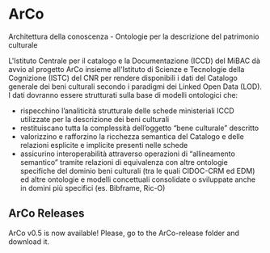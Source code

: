 # ArCo
Architettura della conoscenza - Ontologie per la descrizione del patrimonio culturale

L'Istituto Centrale per il catalogo e la Documentazione (ICCD) del MiBAC dà avvio al progetto ArCo insieme all'Istituto
di Scienze e Tecnologie della Cognizione (ISTC) del CNR per rendere  disponibili i dati del Catalogo generale dei beni
culturali secondo i paradigmi dei Linked Open Data (LOD).
I dati dovranno essere strutturati sulla base di modelli ontologici che:
- rispecchino l’analiticità strutturale delle schede ministeriali ICCD utilizzate per la descrizione dei beni culturali 
- restituiscano tutta la complessità dell’oggetto “bene culturale” descritto
- valorizzino e rafforzino la ricchezza semantica del Catalogo e delle relazioni esplicite e implicite presenti nelle schede
- assicurino interoperabilità attraverso operazioni di “allineamento semantico” tramite relazioni di equivalenza con altre ontologie specifiche del dominio beni culturali (tra le quali CIDOC-CRM ed EDM) ed altre ontologie e modelli concettuali consolidate o sviluppate anche in domini più specifici (es. Bibframe, Ric-O)

## ArCo Releases

ArCo v0.5 is now available! Please, go to the ArCo-release folder and download it.